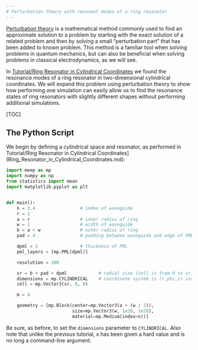 ```yaml
---
# Perturbation theory with resonant modes of a ring resonator.
---
```


[Perturbation theory](https://en.wikipedia.org/wiki/Perturbation_theory) is a mathematical method commonly used to find an approximate solution to a problem by starting with the exact solution of a related problem and then by solving a small “perturbation part” that has been added to known problem. This method is a familiar tool when solving problems in quantum mechanics, but can also be beneficial when solving problems in classical electrodynamics, as we will see.

In [Tutorial/Ring Resonator in Cylindrical Coordinates](Ring_Resonator_in_Cylindrical_Coordinates.md) we found the resonance modes of a ring resonator in two-dimensional cylindrical coordinates. We will expand this problem using perturbation theory to show how performing one simulation can easily allow us to find the resonance states of ring resonators with slightly different shapes without performing additional simulations.

[TOC]

The Python Script
-----------------
We begin by defining a cylindrical space and resonator, as performed in Tutorial/Ring Resonator in Cylindrical Coordinates](Ring_Resonator_in_Cylindrical_Coordinates.md):
```python
import meep as mp
import numpy as np
from statistics import mean
import matplotlib.pyplot as plt


def main():
    n = 3.4                 # index of waveguide
    r = 1
    a = r                   # inner radius of ring
    w = 1                   # width of waveguide
    b = a + w               # outer radius of ring
    pad = 4                 # padding between waveguide and edge of PML

    dpml = 2                # thickness of PML
    pml_layers = [mp.PML(dpml)]

    resolution = 100

    sr = b + pad + dpml            # radial size (cell is from 0 to sr)
    dimensions = mp.CYLINDRICAL    # coordinate system is (r,phi,z) instead of (x,y,z)
    cell = mp.Vector3(sr, 0, 0)

    m = 4

    geometry = [mp.Block(center=mp.Vector3(a + (w / 2)),
                         size=mp.Vector3(w, 1e20, 1e20),
                         material=mp.Medium(index=n))]
```
Be sure, as before, to set the `dimensions` parameter to `CYLINDRICAL`. Also note that unlike the previous tutorial, `m` has been given a hard value and is no long a command-line argument.